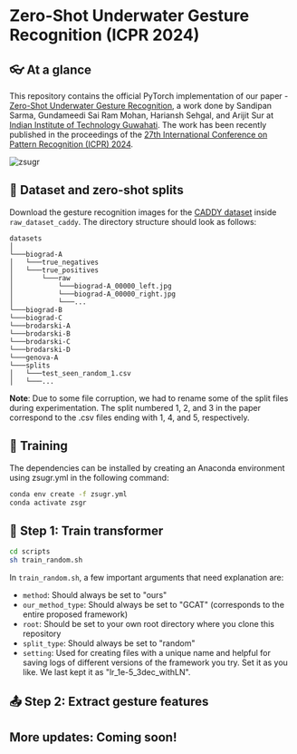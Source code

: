 # Zero-Shot Underwater Gesture Recognition (ICPR 2024)

## 👓 At a glance
This repository contains the official PyTorch implementation of our paper - [Zero-Shot Underwater Gesture Recognition](https://arxiv.org/pdf/2407.14103), a work done by Sandipan Sarma, Gundameedi Sai Ram Mohan, Hariansh Sehgal, and Arijit Sur at [Indian Institute of Technology Guwahati](https://www.iitg.ac.in/cse/). The work has been recently published in the proceedings of the [27th International Conference on Pattern Recognition (ICPR) 2024](https://icpr2024.org/).

![zsugr](https://github.com/user-attachments/assets/20f5ee78-6c3a-4944-a3cf-89921992b546)

## 📁 Dataset and zero-shot splits
Download the gesture recognition images for the [CADDY dataset](http://www.caddian.eu//CADDY-Underwater-Gestures-Dataset.html) inside ```raw_dataset_caddy```. The directory structure should look as follows:
```
datasets 
│
└───biograd-A
│   └───true_negatives
│   └───true_positives
│       └───raw
│           └───biograd-A_00000_left.jpg
│           └───biograd-A_00000_right.jpg
│           └───...
└───biograd-B
└───biograd-C
└───brodarski-A
└───brodarski-B
└───brodarski-C
└───brodarski-D
└───genova-A
└───splits
│   └───test_seen_random_1.csv
│   └───...

```
**Note**: Due to some file corruption, we had to rename some of the split files during experimentation. The split numbered 1, 2, and 3 in the paper correspond to the .csv files ending with 1, 4, and 5, respectively.

## 🚄 Training
The dependencies can be installed by creating an Anaconda environment using zsugr.yml in the following command:

```bash
conda env create -f zsugr.yml
conda activate zsgr
```

## 🚅 Step 1: Train transformer
```bash
cd scripts
sh train_random.sh
```
In ``train_random.sh``, a few important arguments that need explanation are:
- ``method``: Should always be set to "ours"
- ``our_method_type``: Should always be set to "GCAT" (corresponds to the entire proposed framework)
- ``root``: Should be set to your own root directory where you clone this repository
- ``split_type``: Should always be set to "random"
- ``setting``: Used for creating files with a unique name and helpful for saving logs of different versions of the framework you try. Set it as you like. We last kept it as "lr_1e-5_3dec_withLN".

## 📤 Step 2: Extract gesture features 


## More updates: Coming soon!
